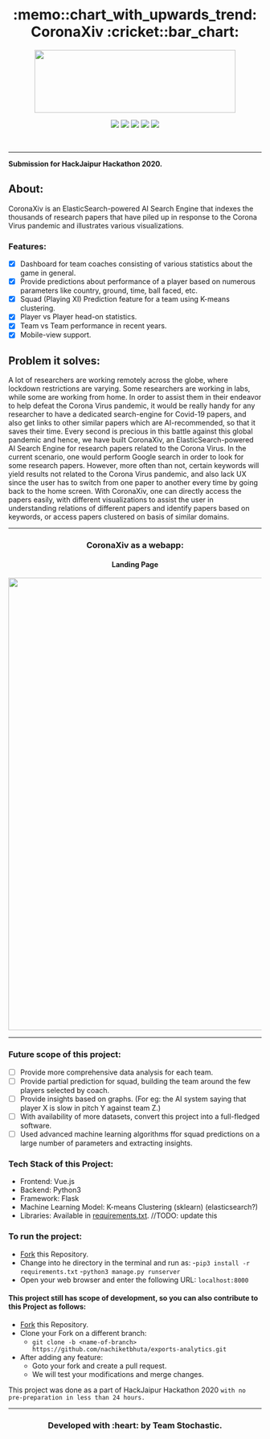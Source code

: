 
<h1 align="center">:memo::chart_with_upwards_trend: CoronaXiv :cricket::bar_chart:</h1>

<div align="center">

<img src="./screenshots/logo.png" width=400px height=125px/>

<br>

[![](https://img.shields.io/badge/Made_with-Vue-brightgreen?style=for-the-badge&logo=vue.js)](https://vuejs.org)
[![](https://img.shields.io/badge/Made_with-Flask-red?style=for-the-badge&logo=flask)](https://flask.palletsprojects.com/en/1.1.x/)
[![](https://img.shields.io/badge/Made_with-Python3-red?style=for-the-badge&logo=python)](https://www.python.org/ "Python3")
[![](https://img.shields.io/badge/Made_with-ElasticSearch-red?style=for-the-badge)](https://www.elastic.co/)
[![](https://img.shields.io/badge/Deployed_on-Heroku-red?style=for-the-badge&logo=heroku)](https://www.heroku.com/  "Heroku")

<br>

</div>

---

<b>Submission for HackJaipur Hackathon 2020.</b> 

<h2>About:</h2>

CoronaXiv is an ElasticSearch-powered AI Search Engine that indexes the thousands of research papers that have piled up in response to the Corona Virus pandemic and illustrates various visualizations.

### Features:

* [x] Dashboard for team coaches consisting of various statistics about the game in general.
* [x] Provide predictions about performance of a player based on numerous parameters like country, ground, time, ball faced, etc. 
* [x] Squad (Playing XI) Prediction feature for a team using K-means clustering. 
* [x] Player vs Player head-on statistics. 
* [x] Team vs Team performance in recent years. 
* [x] Mobile-view support.

<h2>Problem it solves:</h2>

A lot of researchers are working remotely across the globe, where lockdown restrictions are varying. Some researchers are working in labs, while some are working from home. In order to assist them in their endeavor to help defeat the Corona Virus pandemic, it would be really handy for any researcher to have a dedicated search-engine for Covid-19 papers, and also get links to other similar papers which are AI-recommended, so that it saves their time. Every second is precious in this battle against this global pandemic and hence, we have built CoronaXiv, an ElasticSearch-powered AI Search Engine for research papers related to the Corona Virus. 
In the current scenario, one would perform Google search in order to look for some research papers. However, more often than not, certain keywords will yield results not related to the Corona Virus pandemic, and also lack UX since the user has to switch from one paper to another every time by going back to the home screen. With CoronaXiv, one can directly access the papers easily, with different visualizations to assist the user in understanding relations of different papers and identify papers based on keywords, or access papers clustered on basis of similar domains. 



---

<h3 align="center">CoronaXiv as a webapp:</h3>

<div align="center">
<h4 align="center">Landing Page</h4>
<img src="./screenshots/ss1.png" width=900px/>
<br>
</div>

---


### Future scope of this project:

* [ ] Provide more comprehensive data analysis for each team. 
* [ ] Provide partial prediction for squad, building the team around the few players selected by coach. 
* [ ] Provide insights based on graphs. (For eg: the AI system saying that player X is slow in pitch Y against team Z.)
* [ ] With availability of more datasets, convert this project into a full-fledged software. 
* [ ] Used advanced machine learning algorithms ffor squad predictions on a large number of parameters and extracting insights. 

### Tech Stack of this Project:

* Frontend: Vue.js
* Backend: Python3
* Framework: Flask
* Machine Learning Model: K-means Clustering (sklearn)  (elasticsearch?)
* Libraries: Available in [requirements.txt](https://github.com/nachiketbhuta/exsports-analytics/blob/master/requirements.txt). //TODO: update this

### To run the project:

* [Fork](https://github.com/nachiketbhuta/exsports-analytics) this Repository.
* Change into he directory in the terminal and run as:
  -`pip3 install -r requirements.txt`
  -`python3 manage.py runserver`
* Open your web browser and enter the following URL:
`localhost:8000`


#### This project still has scope of development, so you can also contribute to this Project as follows:
* [Fork](https://github.com/nachiketbhuta/exsports-analytics) this Repository.
* Clone your Fork on a different branch:
	* `git clone -b <name-of-branch> https://github.com/nachiketbhuta/exports-analytics.git`
* After adding any feature:
	* Goto your fork and create a pull request.
	* We will test your modifications and merge changes.

This project was done as a part of HackJaipur Hackathon 2020 `with no pre-preparation in less than 24 hours.`

---
<h3 align="center"><b>Developed with :heart: by Team Stochastic.</b></h1>

